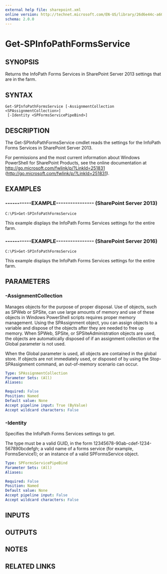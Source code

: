 ```yaml
---
external help file: sharepoint.xml
online version: http://technet.microsoft.com/EN-US/library/26d6e44c-a606-47a1-a3e0-c4919670f684(Office.15).aspx
schema: 2.0.0
---
```


# Get-SPInfoPathFormsService

## SYNOPSIS
Returns the InfoPath Forms Services in SharePoint Server 2013 settings that are in the farm.

## SYNTAX

```
Get-SPInfoPathFormsService [-AssignmentCollection <SPAssignmentCollection>]
 [-Identity <SPFormsServicePipeBind>]
```

## DESCRIPTION
The Get-SPInfoPathFormsService cmdlet reads the settings for the InfoPath Forms Services in SharePoint Server 2013.

For permissions and the most current information about Windows PowerShell for SharePoint Products, see the online documentation at http://go.microsoft.com/fwlink/p/?LinkId=251831 (http://go.microsoft.com/fwlink/p/?LinkId=251831).

## EXAMPLES

### -----------EXAMPLE---------------- (SharePoint Server 2013)
```
C:\PS>Get-SPInfoPathFormsService
```

This example displays the InfoPath Forms Services settings for the entire farm.

### -----------EXAMPLE---------------- (SharePoint Server 2016)
```
C:\PS>Get-SPInfoPathFormsService
```

This example displays the InfoPath Forms Services settings for the entire farm.

## PARAMETERS

### -AssignmentCollection
Manages objects for the purpose of proper disposal.
Use of objects, such as SPWeb or SPSite, can use large amounts of memory and use of these objects in Windows PowerShell scripts requires proper memory management.
Using the SPAssignment object, you can assign objects to a variable and dispose of the objects after they are needed to free up memory.
When SPWeb, SPSite, or SPSiteAdministration objects are used, the objects are automatically disposed of if an assignment collection or the Global parameter is not used.

When the Global parameter is used, all objects are contained in the global store.
If objects are not immediately used, or disposed of by using the Stop-SPAssignment command, an out-of-memory scenario can occur.

```yaml
Type: SPAssignmentCollection
Parameter Sets: (All)
Aliases: 

Required: False
Position: Named
Default value: None
Accept pipeline input: True (ByValue)
Accept wildcard characters: False
```

### -Identity
Specifies the InfoPath Forms Services settings to get.

The type must be a valid GUID, in the form 12345678-90ab-cdef-1234-567890bcdefgh; a valid name of a forms service (for example, FormsService1); or an instance of a valid SPFormsService object.

```yaml
Type: SPFormsServicePipeBind
Parameter Sets: (All)
Aliases: 

Required: False
Position: Named
Default value: None
Accept pipeline input: False
Accept wildcard characters: False
```

## INPUTS

## OUTPUTS

## NOTES

## RELATED LINKS

